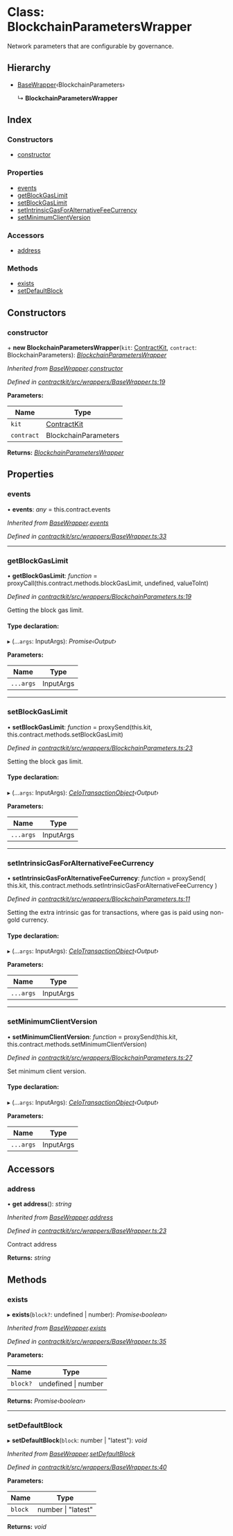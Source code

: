 # Class: BlockchainParametersWrapper

Network parameters that are configurable by governance.

## Hierarchy

* [BaseWrapper](_wrappers_basewrapper_.basewrapper.md)‹BlockchainParameters›

  ↳ **BlockchainParametersWrapper**

## Index

### Constructors

* [constructor](_wrappers_blockchainparameters_.blockchainparameterswrapper.md#constructor)

### Properties

* [events](_wrappers_blockchainparameters_.blockchainparameterswrapper.md#events)
* [getBlockGasLimit](_wrappers_blockchainparameters_.blockchainparameterswrapper.md#getblockgaslimit)
* [setBlockGasLimit](_wrappers_blockchainparameters_.blockchainparameterswrapper.md#setblockgaslimit)
* [setIntrinsicGasForAlternativeFeeCurrency](_wrappers_blockchainparameters_.blockchainparameterswrapper.md#setintrinsicgasforalternativefeecurrency)
* [setMinimumClientVersion](_wrappers_blockchainparameters_.blockchainparameterswrapper.md#setminimumclientversion)

### Accessors

* [address](_wrappers_blockchainparameters_.blockchainparameterswrapper.md#address)

### Methods

* [exists](_wrappers_blockchainparameters_.blockchainparameterswrapper.md#exists)
* [setDefaultBlock](_wrappers_blockchainparameters_.blockchainparameterswrapper.md#setdefaultblock)

## Constructors

###  constructor

\+ **new BlockchainParametersWrapper**(`kit`: [ContractKit](_kit_.contractkit.md), `contract`: BlockchainParameters): *[BlockchainParametersWrapper](_wrappers_blockchainparameters_.blockchainparameterswrapper.md)*

*Inherited from [BaseWrapper](_wrappers_basewrapper_.basewrapper.md).[constructor](_wrappers_basewrapper_.basewrapper.md#constructor)*

*Defined in [contractkit/src/wrappers/BaseWrapper.ts:19](https://github.com/celo-org/celo-monorepo/blob/master/packages/contractkit/src/wrappers/BaseWrapper.ts#L19)*

**Parameters:**

Name | Type |
------ | ------ |
`kit` | [ContractKit](_kit_.contractkit.md) |
`contract` | BlockchainParameters |

**Returns:** *[BlockchainParametersWrapper](_wrappers_blockchainparameters_.blockchainparameterswrapper.md)*

## Properties

###  events

• **events**: *any* = this.contract.events

*Inherited from [BaseWrapper](_wrappers_basewrapper_.basewrapper.md).[events](_wrappers_basewrapper_.basewrapper.md#events)*

*Defined in [contractkit/src/wrappers/BaseWrapper.ts:33](https://github.com/celo-org/celo-monorepo/blob/master/packages/contractkit/src/wrappers/BaseWrapper.ts#L33)*

___

###  getBlockGasLimit

• **getBlockGasLimit**: *function* = proxyCall(this.contract.methods.blockGasLimit, undefined, valueToInt)

*Defined in [contractkit/src/wrappers/BlockchainParameters.ts:19](https://github.com/celo-org/celo-monorepo/blob/master/packages/contractkit/src/wrappers/BlockchainParameters.ts#L19)*

Getting the block gas limit.

#### Type declaration:

▸ (...`args`: InputArgs): *Promise‹Output›*

**Parameters:**

Name | Type |
------ | ------ |
`...args` | InputArgs |

___

###  setBlockGasLimit

• **setBlockGasLimit**: *function* = proxySend(this.kit, this.contract.methods.setBlockGasLimit)

*Defined in [contractkit/src/wrappers/BlockchainParameters.ts:23](https://github.com/celo-org/celo-monorepo/blob/master/packages/contractkit/src/wrappers/BlockchainParameters.ts#L23)*

Setting the block gas limit.

#### Type declaration:

▸ (...`args`: InputArgs): *[CeloTransactionObject](_wrappers_basewrapper_.celotransactionobject.md)‹Output›*

**Parameters:**

Name | Type |
------ | ------ |
`...args` | InputArgs |

___

###  setIntrinsicGasForAlternativeFeeCurrency

• **setIntrinsicGasForAlternativeFeeCurrency**: *function* = proxySend(
    this.kit,
    this.contract.methods.setIntrinsicGasForAlternativeFeeCurrency
  )

*Defined in [contractkit/src/wrappers/BlockchainParameters.ts:11](https://github.com/celo-org/celo-monorepo/blob/master/packages/contractkit/src/wrappers/BlockchainParameters.ts#L11)*

Setting the extra intrinsic gas for transactions, where gas is paid using non-gold currency.

#### Type declaration:

▸ (...`args`: InputArgs): *[CeloTransactionObject](_wrappers_basewrapper_.celotransactionobject.md)‹Output›*

**Parameters:**

Name | Type |
------ | ------ |
`...args` | InputArgs |

___

###  setMinimumClientVersion

• **setMinimumClientVersion**: *function* = proxySend(this.kit, this.contract.methods.setMinimumClientVersion)

*Defined in [contractkit/src/wrappers/BlockchainParameters.ts:27](https://github.com/celo-org/celo-monorepo/blob/master/packages/contractkit/src/wrappers/BlockchainParameters.ts#L27)*

Set minimum client version.

#### Type declaration:

▸ (...`args`: InputArgs): *[CeloTransactionObject](_wrappers_basewrapper_.celotransactionobject.md)‹Output›*

**Parameters:**

Name | Type |
------ | ------ |
`...args` | InputArgs |

## Accessors

###  address

• **get address**(): *string*

*Inherited from [BaseWrapper](_wrappers_basewrapper_.basewrapper.md).[address](_wrappers_basewrapper_.basewrapper.md#address)*

*Defined in [contractkit/src/wrappers/BaseWrapper.ts:23](https://github.com/celo-org/celo-monorepo/blob/master/packages/contractkit/src/wrappers/BaseWrapper.ts#L23)*

Contract address

**Returns:** *string*

## Methods

###  exists

▸ **exists**(`block?`: undefined | number): *Promise‹boolean›*

*Inherited from [BaseWrapper](_wrappers_basewrapper_.basewrapper.md).[exists](_wrappers_basewrapper_.basewrapper.md#exists)*

*Defined in [contractkit/src/wrappers/BaseWrapper.ts:35](https://github.com/celo-org/celo-monorepo/blob/master/packages/contractkit/src/wrappers/BaseWrapper.ts#L35)*

**Parameters:**

Name | Type |
------ | ------ |
`block?` | undefined &#124; number |

**Returns:** *Promise‹boolean›*

___

###  setDefaultBlock

▸ **setDefaultBlock**(`block`: number | "latest"): *void*

*Inherited from [BaseWrapper](_wrappers_basewrapper_.basewrapper.md).[setDefaultBlock](_wrappers_basewrapper_.basewrapper.md#setdefaultblock)*

*Defined in [contractkit/src/wrappers/BaseWrapper.ts:40](https://github.com/celo-org/celo-monorepo/blob/master/packages/contractkit/src/wrappers/BaseWrapper.ts#L40)*

**Parameters:**

Name | Type |
------ | ------ |
`block` | number &#124; "latest" |

**Returns:** *void*
